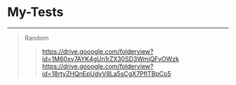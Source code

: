 # My-Tests

---
> Random  
>> https://drive.gooogle.com/folderview?id=1M60xv7AYK4gUn1rZX30SD3WmiQFvOWzk  
>> https://drive.gooogle.com/folderview?id=18rtyZHQnEpUdvV8La5sCgX7PflTBpCo5
